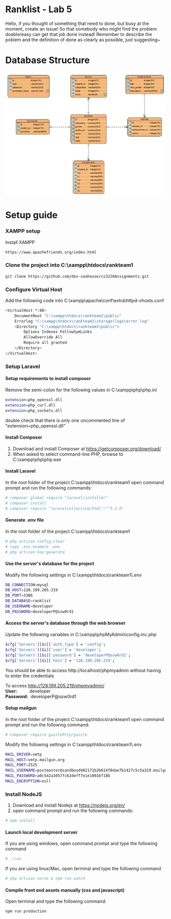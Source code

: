 Ranklist - Lab 5
================
Hello, if you thought of something that need to done, but busy at the moment, create an issue! So that somebody who might find the problem doable/easy can get that job done instead!
Remember to describe the poblem and the definition of done as clearly as possible, just suggesting~ 

Database Structure
==================
![ScreenShot](database.JPG)

Setup guide
===========
### XAMPP setup
Install XAMPP
```sh
https://www.apachefriends.org/index.html
```

### Clone the project into C:\xampp\htdocs\rankteam1
```sh
git clone https://github.com/dev-seahouse/cs3226Assignments.git
```

### Configure Virtual Host
Add the following code into C:\xampp\apache\conf\extra\httpd-vhosts.conf
```sh
<VirtualHost *:80>
    DocumentRoot "C:\xampp\htdocs\rankteam1\public"
    Errorlog "C:\xampp\htdocs\rankteam1\storage\logs\error.log"
    <Directory "C:\xampp\htdocs\rankteam1\public">
        Options Indexes FollowSymLinks 
        AllowOverride All 
        Require all granted         
    </Directory>
</VirtualHost>
```

### Setup Laravel
#### Setup requirements to install composer
Remove the semi-colon for the following values in C:\xampp\php\php.ini
```sh
extension=php_openssl.dll
extension=php_curl.dll
extension=php_sockets.dll
```
double check that there is only one uncommented line of "extension=php_openssl.dll"

#### Install Composer
1. Download and install Composer at https://getcomposer.org/download/
2. When asked to select command-line PHP, browse to C:\xampp\php\php.exe

#### Install Laravel
In the root folder of the project C:\xampp\htdocs\rankteam1
open command prompt and run the following commands:
```sh
# composer global require "laravel/installer"
# composer install
# composer require "laravelcollective/html":"^5.3.0"
```

#### Generate .env file
In the root folder of the project C:\xampp\htdocs\rankteam1
```sh
# php artisan config:clear
# copy .env.example .env
# php artisan key:generate
```
#### Use the server's database for the project
Modify the following settings in C:\xampp\htdocs\rankteam1\\.env
```sh
DB_CONNECTION=mysql
DB_HOST=128.199.205.219
DB_PORT=3306
DB_DATABASE=ranklist
DB_USERNAME=developer
DB_PASSWORD=developerP@ssw0rd1
```
#### Access the server's database through the web browser
Update the following variables in C:\xampp\phpMyAdmin\config.inc.php
```sh
$cfg['Servers'][$i]['auth_type'] = 'config';
$cfg['Servers'][$i]['user'] = 'developer';
$cfg['Servers'][$i]['password'] = 'developerP@ssw0rd1';
$cfg['Servers'][$i]['host'] = '128.199.205.219';
```
You should be able to access http://localhost/phpmyadmin without having to enter the credentials

To access http://128.199.205.219/phpmyadmin/<br>
<b>User:</b>&nbsp;&nbsp;&nbsp;&nbsp;&nbsp;&nbsp;&nbsp;&nbsp;&nbsp;&nbsp;developer<br>
<b>Password:</b>&nbsp;&nbsp;developerP@ssw0rd1<br>

#### Setup mailgun
In the root folder of the project C:\xampp\htdocs\rankteam1
open command prompt and run the following command:
```sh
# composer require guzzlehttp/guzzle
```

Modify the following settings in C:\xampp\htdocs\rankteam1\\.env
```sh
MAIL_DRIVER=smtp
MAIL_HOST=smtp.mailgun.org
MAIL_PORT=2525
MAIL_USERNAME=postmaster@sandboxd482171b2b614f8dae7b1427c5c5a319.mailgun.org
MAIL_PASSWORD=a0c542a3057fc62deff7e1e10016f18b
MAIL_ENCRYPTION=null
```

### Install NodeJS
1. Download and install Nodejs at https://nodejs.org/en/
2. open command prompt and run the following commands:
```sh
# npm install
```

#### Launch local development server
If you are using windows, open command prompt and type the following command
```sh
# .\run
```
If you are using linux/Mac, open terminal and type the following command
```sh
# php artisan serve & npm run watch
```

#### Compile front end assets manually (css and javascript)
Open terminal and type the following command:
```sh
npm run production
```



